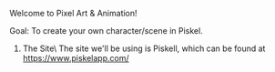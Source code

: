 Welcome to Pixel Art & Animation!

Goal: To create your own character/scene in Piskel.

1) The Site\\
The site we'll be using is Piskell, which can be found at https://www.piskelapp.com/
